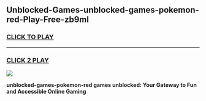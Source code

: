 
## Unblocked-Games-unblocked-games-pokemon-red-Play-Free-zb9ml
<h3>
<a href="https://premium76.site?title=unblocked-games-pokemon-red&ref=19M">CLICK TO PLAY</a></h3>
<hr>

<h3>
<a href="https://premium76.site?title=unblocked-games-pokemon-red&ref=19M">CLICK 2 PLAY</a>
  
</h3>

<a href="https://premium76.site?title=unblocked-games-pokemon-red&ref=19M"><img src="https://clearcache.store/games.png"></a>


**unblocked-games-pokemon-red games unblocked: Your Gateway to Fun and Accessible Online Gaming**
